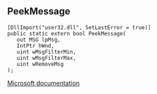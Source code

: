 ## PeekMessage

```
[DllImport("user32.dll", SetLastError = true)]
public static extern bool PeekMessage(
   out MSG lpMsg,
   IntPtr hWnd,
   uint wMsgFilterMin,
   uint wMsgFilterMax,
   uint wRemoveMsg
);
```

[Microsoft documentation](https://docs.microsoft.com/en-us/windows/win32/api/winuser/nf-winuser-peekmessagea)
